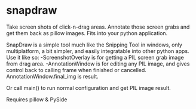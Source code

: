 # snapdraw
Take screen shots of click-n-drag areas.
Annotate those screen grabs and get them back as pillow images.
Fits into your python application.

SnapDraw is a simple tool much like the Snipping Tool in windows, only multiplatform, a bit simpler, and easily integratable into other python apps.
Use it like so:
-ScreenshotOverlay is for getting a PIL screen grab image from drag area.
-AnnotationWindow is for editing any PIL image, and gives control back to calling frame when finished or cancelled. AnnotationWindow.final_img is result.

Or call main() to run normal configuration and get PIL image result. 

Requires pillow & PySide